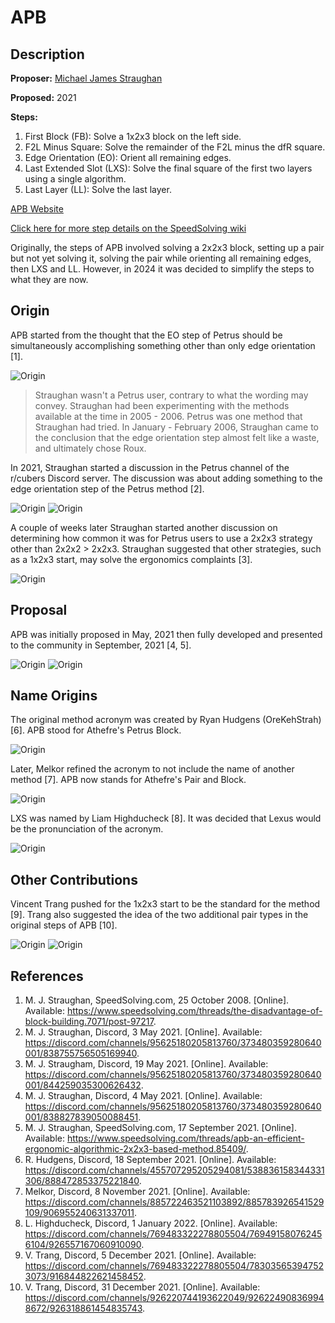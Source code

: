 # APB


<script>AnimCube3("move=RUR'URU2R'U2&initrevmove=#")</script>

## Description

**Proposer:** [Michael James Straughan](CubingContributors/MethodDevelopers.md#straughan-michael-james-athefre)

**Proposed:** 2021

**Steps:**

1. First Block (FB): Solve a 1x2x3 block on the left side.
2. F2L Minus Square: Solve the remainder of the F2L minus the dfR square.
3. Edge Orientation (EO): Orient all remaining edges.
4. Last Extended Slot (LXS): Solve the final square of the first two layers using a single algorithm.
5. Last Layer (LL): Solve the last layer.

[APB Website](https://sites.google.com/view/apb-system)

[Click here for more step details on the SpeedSolving wiki](https://www.speedsolving.com/wiki/index.php/APB)

Originally, the steps of APB involved solving a 2x2x3 block, setting up a pair but not yet solving it, solving the pair while orienting all remaining edges, then LXS and LL. However, in 2024 it was decided to simplify the steps to what they are now.

## Origin

APB started from the thought that the EO step of Petrus should be simultaneously accomplishing something other than only edge orientation [1].

![Origin](img/APB/APBOrigin.png)

>Straughan wasn't a Petrus user, contrary to what the wording may convey. Straughan had been experimenting with the methods available at the time in 2005 - 2006. Petrus was one method that Straughan had tried. In January - February 2006, Straughan came to the conclusion that the edge orientation step almost felt like a waste, and ultimately chose Roux.

In 2021, Straughan started a discussion in the Petrus channel of the r/cubers Discord server. The discussion was about adding something to the edge orientation step of the Petrus method [2].

![Origin](img/APB/InitialDiscussion1.png)
![Origin](img/APB/InitialDiscussion2.png)

A couple of weeks later Straughan started another discussion on determining how common it was for Petrus users to use a 2x2x3 strategy other than 2x2x2 > 2x2x3. Straughan suggested that other strategies, such as a 1x2x3 start, may solve the ergonomics complaints [3].

![Origin](img/APB/2x2x3Strategies.png)

## Proposal

APB was initially proposed in May, 2021 then fully developed and presented to the community in September, 2021 [4, 5]. 

![Origin](img/APB/OriginalProposal.png)
![Origin](img/APB/SSFPost.png)

## Name Origins

The original method acronym was created by Ryan Hudgens (OreKehStrah) [6]. APB stood for Athefre's Petrus Block.

![Origin](img/APB/APBAcronym.png)

Later, Melkor refined the acronym to not include the name of another method [7]. APB now stands for Athefre's Pair and Block.

![Origin](img/APB/MelkorNameRefinement.png)

LXS was named by Liam Highducheck [8]. It was decided that Lexus would be the pronunciation of the acronym.

![Origin](img/APB/LXSName.png)

## Other Contributions

Vincent Trang pushed for the 1x2x3 start to be the standard for the method [9]. Trang also suggested the idea of the two additional pair types in the original steps of APB [10].

![Origin](img/APB/Trang1x2x3.png)
![Origin](img/APB/TrangPairTypes.png)

## References

1. M. J. Straughan, SpeedSolving.com, 25 October 2008. [Online]. Available: https://www.speedsolving.com/threads/the-disadvantage-of-block-building.7071/post-97217.
2. M. J. Straughan, Discord, 3 May 2021. [Online]. Available: https://discord.com/channels/95625180205813760/373480359280640001/838755756505169940.
3. M. J. Straugham, Discord, 19 May 2021. [Online]. Available: https://discord.com/channels/95625180205813760/373480359280640001/844259035300626432.
4. M. J. Straughan, Discord, 4 May 2021. [Online]. Available: https://discord.com/channels/95625180205813760/373480359280640001/838827839050088451.
5. M. J. Straughan, SpeedSolving.com, 17 September 2021. [Online]. Available: https://www.speedsolving.com/threads/apb-an-efficient-ergonomic-algorithmic-2x2x3-based-method.85409/.
6. R. Hudgens, Discord, 18 September 2021. [Online]. Available: https://discord.com/channels/455707295205294081/538836158344331306/888472853375221840.
7. Melkor, Discord, 8 November 2021. [Online]. Available: https://discord.com/channels/885722463521103892/885783926541529109/906955240631337011.
8. L. Highducheck, Discord, 1 January 2022. [Online]. Available: https://discord.com/channels/769483322278805504/769491580762456104/926557167060910090.
9. V. Trang, Discord, 5 December 2021. [Online]. Available: https://discord.com/channels/769483322278805504/783035653947523073/916844822621458452.
10. V. Trang, Discord, 31 December 2021. [Online]. Available: https://discord.com/channels/926220744193622049/926224908369948672/926318861454835743.